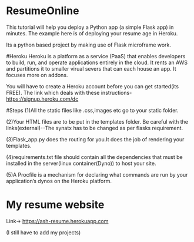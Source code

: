 # ResumeOnline

This tutorial will help you deploy a Python app (a simple Flask app) in minutes.
The example here is of deploying your resume age in Heroku.

Its a python based project by making use of Flask microframe work.

#Heroku
Heroku is a platform as a service (PaaS) that enables developers to build, run, and operate applications entirely in the cloud.
It rents an AWS and partitions it to smaller virual severs that can each house an app.
It focuses more on addons. 

You will have to create a Heroku account before you can get started(its FREE).
The link which deals with these instructions-https://signup.heroku.com/dc

#Steps
(1)All the static files like .css,images etc go to your static folder.

(2)Your HTML files are to be put in the templates folder.
   Be careful with the links(external)--The synatx has to be changed as per flasks requirement.   
	
(3)Flask_app.py does the routing for you.It does the job of rendering your templates.

(4)requirements.txt file should contain all the dependencies that must be installed in the server(linux container(Dyno)) to host your site.

(5)A Procfile is a mechanism for declaring what commands are run by your application’s dynos on the Heroku platform.

# My resume website

Link->  https://ash-resume.herokuapp.com  

(I still have to add my projects)  
